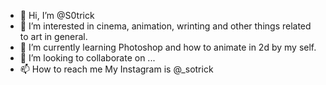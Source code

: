 - 👋 Hi, I’m @S0trick
- 👀 I’m interested in cinema, animation, wrinting and other things related to art in general.
- 🌱 I’m currently learning Photoshop and how to animate in 2d by my self.
- 💞️ I’m looking to collaborate on ...
- 📫 How to reach me My Instagram is @_sotrick

<!---
S0trick/S0trick is a ✨ special ✨ repository because its `README.md` (this file) appears on your GitHub profile.
You can click the Preview link to take a look at your changes.
--->

